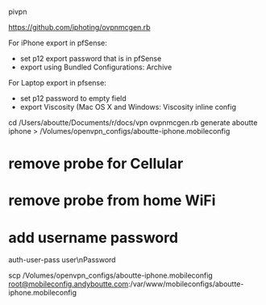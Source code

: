 pivpn


https://github.com/iphoting/ovpnmcgen.rb

For iPhone export in pfSense:
- set p12 export password that is in pfSense
- export using Bundled Configurations: Archive

For Laptop export in pfsense:
- set p12 password to empty field
- export Viscosity (Mac OS X and Windows: Viscosity inline config


cd /Users/aboutte/Documents/r/docs/vpn
ovpnmcgen.rb generate aboutte iphone > /Volumes/openvpn_configs/aboutte-iphone.mobileconfig
# remove probe for Cellular
# remove probe from home WiFi
# add username password

<key>auth-user-pass</key>
  <string>user\nPassword</string>

scp /Volumes/openvpn_configs/aboutte-iphone.mobileconfig root@mobileconfig.andyboutte.com:/var/www/mobileconfigs/aboutte-iphone.mobileconfig
